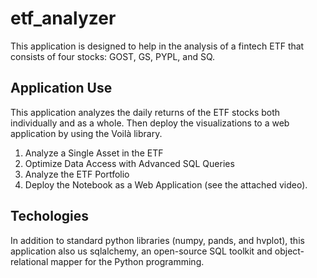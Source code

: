 # etf_analyzer
This application is designed to help in the analysis of a fintech ETF that consists of four stocks: GOST, GS, PYPL, and SQ.

## Application Use
This application analyzes the daily returns of the ETF stocks both individually and as a whole. Then deploy the visualizations to a web application by using the Voilà library.

1. Analyze a Single Asset in the ETF
2. Optimize Data Access with Advanced SQL Queries
3. Analyze the ETF Portfolio
4. Deploy the Notebook as a Web Application (see the attached video).

## Techologies
In addition to standard python libraries (numpy, pands, and hvplot), this application also us sqlalchemy, an open-source SQL toolkit and object-relational mapper for the Python programming.



